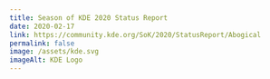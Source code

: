 ```yaml
---
title: Season of KDE 2020 Status Report
date: 2020-02-17
link: https://community.kde.org/SoK/2020/StatusReport/Abogical
permalink: false
image: /assets/kde.svg
imageAlt: KDE Logo
---
```

